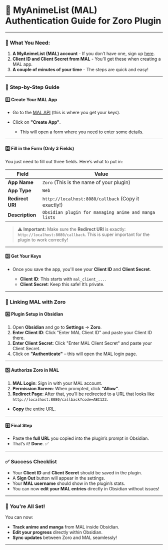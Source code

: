 # 🔐 MyAnimeList (MAL) Authentication Guide for Zoro Plugin

---

### 📌 **What You Need:**

1. **A MyAnimeList (MAL) account** - If you don’t have one, sign up [here](https://myanimelist.net/).
2. **Client ID and Client Secret from MAL** - You’ll get these when creating a MAL app.
3. **A couple of minutes of your time** - The steps are quick and easy!

---

### 🚀 **Step-by-Step Guide**

#### 1️⃣ **Create Your MAL App**

* Go to the [MAL API](https://myanimelist.net/apiconfig) (this is where you get your keys).
* Click on **"Create App"**.

  * This will open a form where you need to enter some details.

---

#### 2️⃣ **Fill in the Form (Only 3 Fields)**

You just need to fill out three fields. Here’s what to put in:

| Field            | Value                                               |
| ---------------- | --------------------------------------------------- |
| **App Name**     | `Zoro` (This is the name of your plugin)            |
| **App Type**     | `Web`                                               |
| **Redirect URI** | `http://localhost:8080/callback` (Copy it exactly!) |
| **Description**  | `Obsidian plugin for managing anime and manga lists`    |

> ⚠️ **Important:** Make sure the **Redirect URI** is exactly: `http://localhost:8080/callback`. This is super important for the plugin to work correctly!

---

#### 3️⃣ **Get Your Keys**

* Once you save the app, you'll see your **Client ID** and **Client Secret**.

  * **Client ID**: This starts with `mal_client_...`.
  * **Client Secret**: Keep this safe! It’s private.

---

### 🔐 **Linking MAL with Zoro**

#### 4️⃣ **Plugin Setup in Obsidian**

1. Open **Obsidian** and go to **Settings** → **Zoro**.
2. **Enter Client ID**: Click "Enter MAL Client ID" and paste your Client ID there.
3. **Enter Client Secret**: Click "Enter MAL Client Secret" and paste your Client Secret.
4. Click on **"Authenticate"** – this will open the MAL login page.

---

#### 5️⃣ **Authorize Zoro in MAL**

1. **MAL Login**: Sign in with your MAL account.
2. **Permission Screen**: When prompted, click **"Allow"**.
3. **Redirect Page**: After that, you’ll be redirected to a URL that looks like `http://localhost:8080/callback?code=ABC123`.

* **Copy** the entire URL.

---

#### 6️⃣ **Final Step**

* Paste the **full URL** you copied into the plugin’s prompt in Obsidian.
* That’s it! **Done**. ✅

---

### ✅ **Success Checklist**

* Your **Client ID** and **Client Secret** should be saved in the plugin.
* A **Sign Out** button will appear in the settings.
* Your **MAL username** should show in the plugin’s stats.
* You can now **edit your MAL entries** directly in Obsidian without issues!

---

### 🎉 **You're All Set!**

You can now:

* **Track anime and manga** from MAL inside Obsidian.
* **Edit your progress** directly within Obsidian.
* **Sync updates** between Zoro and MAL seamlessly!

---
